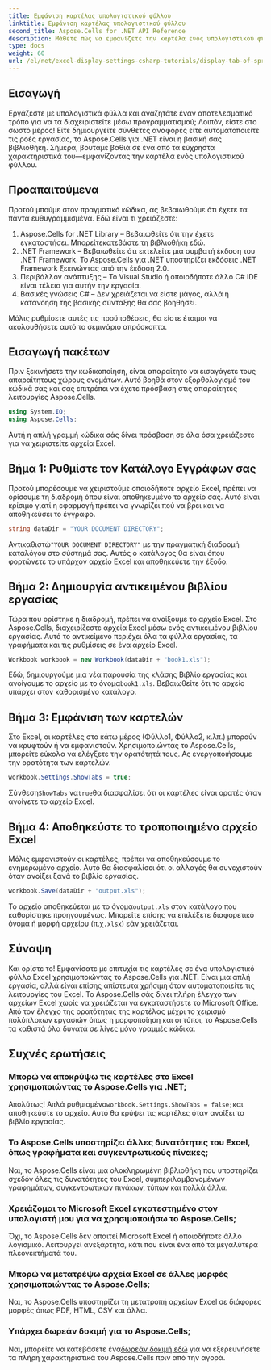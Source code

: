 ```yaml
---
title: Εμφάνιση καρτέλας υπολογιστικού φύλλου
linktitle: Εμφάνιση καρτέλας υπολογιστικού φύλλου
second_title: Aspose.Cells for .NET API Reference
description: Μάθετε πώς να εμφανίζετε την καρτέλα ενός υπολογιστικού φύλλου χρησιμοποιώντας το Aspose.Cells για .NET σε αυτόν τον οδηγό βήμα προς βήμα. Master αυτοματισμός Excel με ευκολία σε C#.
type: docs
weight: 60
url: /el/net/excel-display-settings-csharp-tutorials/display-tab-of-spreadsheet/
---
```

## Εισαγωγή

Εργάζεστε με υπολογιστικά φύλλα και αναζητάτε έναν αποτελεσματικό τρόπο για να τα διαχειριστείτε μέσω προγραμματισμού; Λοιπόν, είστε στο σωστό μέρος! Είτε δημιουργείτε σύνθετες αναφορές είτε αυτοματοποιείτε τις ροές εργασίας, το Aspose.Cells για .NET είναι η βασική σας βιβλιοθήκη. Σήμερα, βουτάμε βαθιά σε ένα από τα εύχρηστα χαρακτηριστικά του—εμφανίζοντας την καρτέλα ενός υπολογιστικού φύλλου.

## Προαπαιτούμενα

Προτού μπούμε στον πραγματικό κώδικα, ας βεβαιωθούμε ότι έχετε τα πάντα ευθυγραμμισμένα. Εδώ είναι τι χρειάζεστε:

1.  Aspose.Cells for .NET Library – Βεβαιωθείτε ότι την έχετε εγκαταστήσει. Μπορείτε[κατεβάστε τη βιβλιοθήκη εδώ](https://releases.aspose.com/cells/net/).
2. .NET Framework – Βεβαιωθείτε ότι εκτελείτε μια συμβατή έκδοση του .NET Framework. Το Aspose.Cells για .NET υποστηρίζει εκδόσεις .NET Framework ξεκινώντας από την έκδοση 2.0.
3. Περιβάλλον ανάπτυξης – Το Visual Studio ή οποιοδήποτε άλλο C# IDE είναι τέλειο για αυτήν την εργασία.
4. Βασικές γνώσεις C# – Δεν χρειάζεται να είστε μάγος, αλλά η κατανόηση της βασικής σύνταξης θα σας βοηθήσει.

Μόλις ρυθμίσετε αυτές τις προϋποθέσεις, θα είστε έτοιμοι να ακολουθήσετε αυτό το σεμινάριο απρόσκοπτα.

## Εισαγωγή πακέτων

Πριν ξεκινήσετε την κωδικοποίηση, είναι απαραίτητο να εισαγάγετε τους απαραίτητους χώρους ονομάτων. Αυτό βοηθά στον εξορθολογισμό του κώδικά σας και σας επιτρέπει να έχετε πρόσβαση στις απαραίτητες λειτουργίες Aspose.Cells.

```csharp
using System.IO;
using Aspose.Cells;
```

Αυτή η απλή γραμμή κώδικα σάς δίνει πρόσβαση σε όλα όσα χρειάζεστε για να χειριστείτε αρχεία Excel.

## Βήμα 1: Ρυθμίστε τον Κατάλογο Εγγράφων σας

Προτού μπορέσουμε να χειριστούμε οποιοδήποτε αρχείο Excel, πρέπει να ορίσουμε τη διαδρομή όπου είναι αποθηκευμένο το αρχείο σας. Αυτό είναι κρίσιμο γιατί η εφαρμογή πρέπει να γνωρίζει πού να βρει και να αποθηκεύσει το έγγραφο.

```csharp
string dataDir = "YOUR DOCUMENT DIRECTORY";
```

 Αντικαθιστώ`"YOUR DOCUMENT DIRECTORY"` με την πραγματική διαδρομή καταλόγου στο σύστημά σας. Αυτός ο κατάλογος θα είναι όπου φορτώνετε το υπάρχον αρχείο Excel και αποθηκεύετε την έξοδο.

## Βήμα 2: Δημιουργία αντικειμένου βιβλίου εργασίας

Τώρα που ορίστηκε η διαδρομή, πρέπει να ανοίξουμε το αρχείο Excel. Στο Aspose.Cells, διαχειρίζεστε αρχεία Excel μέσω ενός αντικειμένου βιβλίου εργασίας. Αυτό το αντικείμενο περιέχει όλα τα φύλλα εργασίας, τα γραφήματα και τις ρυθμίσεις σε ένα αρχείο Excel.

```csharp
Workbook workbook = new Workbook(dataDir + "book1.xls");
```

 Εδώ, δημιουργούμε μια νέα παρουσία της κλάσης Βιβλίο εργασίας και ανοίγουμε το αρχείο με το όνομα`book1.xls`. Βεβαιωθείτε ότι το αρχείο υπάρχει στον καθορισμένο κατάλογο.

## Βήμα 3: Εμφάνιση των καρτελών

Στο Excel, οι καρτέλες στο κάτω μέρος (Φύλλο1, Φύλλο2, κ.λπ.) μπορούν να κρυφτούν ή να εμφανιστούν. Χρησιμοποιώντας το Aspose.Cells, μπορείτε εύκολα να ελέγξετε την ορατότητά τους. Ας ενεργοποιήσουμε την ορατότητα των καρτελών.

```csharp
workbook.Settings.ShowTabs = true;
```

 Σύνθεση`ShowTabs` να`true`θα διασφαλίσει ότι οι καρτέλες είναι ορατές όταν ανοίγετε το αρχείο Excel.

## Βήμα 4: Αποθηκεύστε το τροποποιημένο αρχείο Excel

Μόλις εμφανιστούν οι καρτέλες, πρέπει να αποθηκεύσουμε το ενημερωμένο αρχείο. Αυτό θα διασφαλίσει ότι οι αλλαγές θα συνεχιστούν όταν ανοίξει ξανά το βιβλίο εργασίας.

```csharp
workbook.Save(dataDir + "output.xls");
```

 Το αρχείο αποθηκεύεται με το όνομα`output.xls` στον κατάλογο που καθορίστηκε προηγουμένως. Μπορείτε επίσης να επιλέξετε διαφορετικό όνομα ή μορφή αρχείου (π.χ`.xlsx`) εάν χρειάζεται.

## Σύναψη

Και ορίστε το! Εμφανίσατε με επιτυχία τις καρτέλες σε ένα υπολογιστικό φύλλο Excel χρησιμοποιώντας το Aspose.Cells για .NET. Είναι μια απλή εργασία, αλλά είναι επίσης απίστευτα χρήσιμη όταν αυτοματοποιείτε τις λειτουργίες του Excel. Το Aspose.Cells σάς δίνει πλήρη έλεγχο των αρχείων Excel χωρίς να χρειάζεται να εγκαταστήσετε το Microsoft Office. Από τον έλεγχο της ορατότητας της καρτέλας μέχρι το χειρισμό πολύπλοκων εργασιών όπως η μορφοποίηση και οι τύποι, το Aspose.Cells τα καθιστά όλα δυνατά σε λίγες μόνο γραμμές κώδικα.

## Συχνές ερωτήσεις

### Μπορώ να αποκρύψω τις καρτέλες στο Excel χρησιμοποιώντας το Aspose.Cells για .NET;
 Απολύτως! Απλά ρυθμισμένο`workbook.Settings.ShowTabs = false;`και αποθηκεύστε το αρχείο. Αυτό θα κρύψει τις καρτέλες όταν ανοίξει το βιβλίο εργασίας.

### Το Aspose.Cells υποστηρίζει άλλες δυνατότητες του Excel, όπως γραφήματα και συγκεντρωτικούς πίνακες;
Ναι, το Aspose.Cells είναι μια ολοκληρωμένη βιβλιοθήκη που υποστηρίζει σχεδόν όλες τις δυνατότητες του Excel, συμπεριλαμβανομένων γραφημάτων, συγκεντρωτικών πινάκων, τύπων και πολλά άλλα.

### Χρειάζομαι το Microsoft Excel εγκατεστημένο στον υπολογιστή μου για να χρησιμοποιήσω το Aspose.Cells;
Όχι, το Aspose.Cells δεν απαιτεί Microsoft Excel ή οποιοδήποτε άλλο λογισμικό. Λειτουργεί ανεξάρτητα, κάτι που είναι ένα από τα μεγαλύτερα πλεονεκτήματά του.

### Μπορώ να μετατρέψω αρχεία Excel σε άλλες μορφές χρησιμοποιώντας το Aspose.Cells;
Ναι, το Aspose.Cells υποστηρίζει τη μετατροπή αρχείων Excel σε διάφορες μορφές όπως PDF, HTML, CSV και άλλα.

### Υπάρχει δωρεάν δοκιμή για το Aspose.Cells;
 Ναι, μπορείτε να κατεβάσετε ένα[δωρεάν δοκιμή εδώ](https://releases.aspose.com/) για να εξερευνήσετε τα πλήρη χαρακτηριστικά του Aspose.Cells πριν από την αγορά.